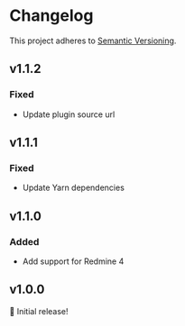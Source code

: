 # Changelog

This project adheres to [Semantic Versioning](https://semver.org/spec/v2.0.0.html).

## v1.1.2

### Fixed

* Update plugin source url

## v1.1.1

### Fixed

* Update Yarn dependencies

## v1.1.0

### Added

* Add support for Redmine 4

## v1.0.0

🎉 Initial release!
